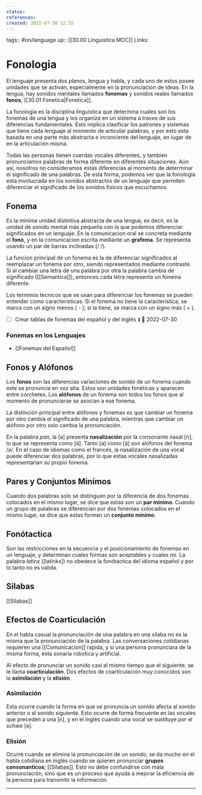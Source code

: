 ```yaml
---
status:
references:
created: 2022-07-30 12:32
---
```

tags:: #on/language 
up:: [[30.00 Linguistica MOC]]
Links:
# Fonologia
El lenguaje presenta dos planos, lengua y habla, y cada uno de estos posee unidades que se activan, especialmente en la pronunciacion de ideas. En la lengua, hay sonidos mentales llamados **fonemas** y sonidos reales llamados **fonos**; [[30.01 Fonetica|Fonetica]].

La fonologia es la disciplina linguistica que determina cuales son los fonemas de una lengua y los organiza en un sistema a traves de sus diferencias fundamentales. Esto implica clasificar los patrones y sistemas que tiene cada lenguaje al momento de articular palabras, y por esto esta basada en una parte más abstracta e inconciente del lenguaje, en lugar de en la articulación misma.

Todas las personas tienen cuerdas vocales diferentes, y tambien pronunciamos palabras de forma diferente en diferentes situaciones. Aún así, nosotros no consideramos estas diferencias al momento de determinar el significado de una palabras. De esta forma, podemos ver que la fonologia esta involucrada en los sonidos abstractos de un lenguaje que permiten diferenciar el significado de los sonidos físicos que escuchamos.

## Fonema
Es la minima unidad distintiva abstracta de una lengua; es decir, es la unidad de sonido mental más pequeña con la que podemos diferenciar significados en un lenguaje. En la comunicacion oral se concreta mediante el **fono**, y en la comunicacion escrita mediante un **grafema**. Se representa usando un par de barras inclinadas (*/ /*).

La funcion principal de un fonema es la de diferenciar significados al reemplazar un fonema por otro, siendo representados mediante contraste. Si al cambiar una letra de una palabra por otra la palabra cambia de significado ([[Semantica]]), entonces cada letra representa un fonema diferente.

Los terminos tecnicos que se usan para diferenciar los fonemas se pueden entender como caracteristicas. Si el fonema no tiene la caracteristica, se marca con un signo menos ( *-* ); si la tiene, se marca con un signo más ( *+* ).

- [ ] Crear tablas de fonemas del español y del inglés ⏫ 📅 2022-07-30

### Fonemas en los Lenguajes
- [[Fonemas del Español]]

## Fonos y Alófonos
Los **fonos** son las diferencias variaciones de sonido de un fonema cuando este se pronuncia en voz alta. Estos son unidades fonéticas y aparecen entre corchetes. Los **alófonos** de un fonema son todos los fonos que al momento de pronunciarse se asocian a ese fonema.

La distinción principal entre alófonos y fonemas es que cambiar un fonema por otro cambia el significado de una palabra, mientras que cambiar un alófono por otro solo cambia la pronunciación.

En la palabra *pan*, la [a] presenta **nasalización** por la consonante nasal [n], lo que se representa como [ã]. Tanto [a] como [ã] son alófonos del fonema /a/. En el caso de idiomas como el francés, la nasalización de una vocal puede diferenciar dos palabras, por lo que estas vocales nasalizadas representarian su propio fonema.

## Pares y Conjuntos Minimos
Cuando dos palabras solo se distinguen por la diferencia de dos fonemas colocados en el mismo lugar, se dice que estas son un **par minimo**. Cuando un grupo de palabras se diferencian por dos fonemas colocados en el mismo lugar, se dice que estas forman un **conjunto minimo**.

## Fonótactica
Son las restricciones en la secuencia y el posicionamiento de fonemas en un lenguaje, y determinan cuales formas son aceptables y cuales no. La palabra *latinx* ([latinks]) no obedece la fonótactica del idioma español y por lo tanto no es valida.

## Silabas
[[Silabas]] 

## Efectos de Coarticulación
En el habla casual la pronunciación de una palabra en una silaba no es la misma que la pronunciación de la palabra. Las conversaciones cotidianas requieren una [[Comunicacion]] rapida,  y si una persona pronunciara de la misma forma, esta sonaría robotica y artificial.

Al efecto de pronunciar un sonido casi al mismo tiempo que el siguiente, se le llama **coarticulación**. Dos efectos de coarticulación muy conocidos son la **asimilación** y la **elisión**.

### Asimilación
Esta ocurre cuando la forma en que se pronuncia un sonido afecta al sonido anterior o al sonido siguiente. Esto ocurre de forma frecuente en las vocales que preceden a una [n], y en el inglés cuando una vocal se sustituye por el *schwa* [ə].

### Elisión
Ocurre cuando se elimina la pronunciación de un sonido, se da mucho en el habla cotidiana en inglés cuando se quieren pronunciar **grupos consonanticos**; [[Silabas]]. Esto no debe confundirse con mala pronunciación, sino que es un proceso que ayuda a mejorar la eficiencia de la persona  para transmitir la información.
___
